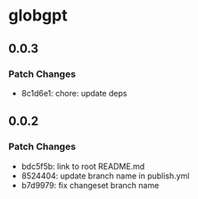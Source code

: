 # globgpt

## 0.0.3

### Patch Changes

- 8c1d6e1: chore: update deps

## 0.0.2

### Patch Changes

- bdc5f5b: link to root README.md
- 8524404: update branch name in publish.yml
- b7d9979: fix changeset branch name
